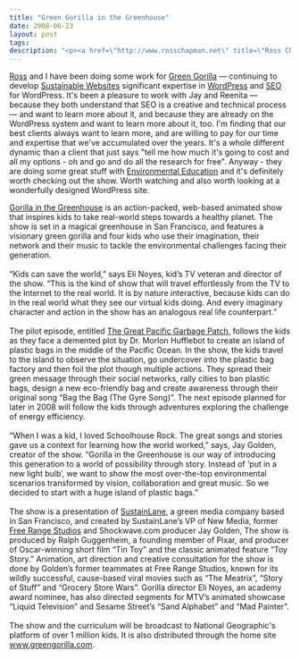 ```yaml
---
title: "Green Gorilla in the Greenhouse"
date: 2008-06-23
layout: post
tags: 
description: "<p><a href=\"http://www.rosschapman.net\" title=\"Ross Chapman\">Ross</a> and I have been doing some work for <a href=\"http://greengorilla.com\" title=\"Green Gorilla\">Green Gorilla</a> &#8212; continuing to develop <a href=\"http://www.sustainablewebsites.com\" title=\"Green Web Hosting\">Sustainable Websites</a> significant expertise in <a href=\"http://www.wordpress.org\" title=\"a blogging platform that can be used as a content management system\">WordPress</a> and <a href=\"http://ma.gnolia.com/people/ivanoats/tags/seo\" title=\"Search Engine Optimization Bookmarks\">SEO</a> for WordPress. It's been a pleasure to work with Jay and Reenita &#8212; because they both understand that SEO is a creative and technical process &#8212; and want to learn more about it, and because they are already on the WordPress system and want to learn more about it, too. I'm finding that our best clients always want to learn more, and are willing to pay for our time and expertise that we've accumulated over the years. It's a whole different dynamic than a client that just says \"tell me how much it's going to cost and all my options - oh and go and do all the research for free\". Anyway - they are doing some great stuff with <a href=\"http://www.greengorilla.com/\" title=\"Educational Environmental TV show for Kids\">Environmental Education</a> and it's definitely worth checking out the show. Worth watching and also worth looking at a wonderfully designed WordPress site.</p>"
---
```

<p><a href="http://www.rosschapman.net" title="Ross Chapman">Ross</a> and I have been doing some work for <a href="http://greengorilla.com" title="Green Gorilla">Green Gorilla</a> &#8212; continuing to develop <a href="http://www.sustainablewebsites.com" title="Green Web Hosting">Sustainable Websites</a> significant expertise in <a href="http://www.wordpress.org" title="a blogging platform that can be used as a content management system">WordPress</a> and <a href="http://ma.gnolia.com/people/ivanoats/tags/seo" title="Search Engine Optimization Bookmarks">SEO</a> for WordPress. It's been a pleasure to work with Jay and Reenita &#8212; because they both understand that SEO is a creative and technical process &#8212; and want to learn more about it, and because they are already on the WordPress system and want to learn more about it, too. I'm finding that our best clients always want to learn more, and are willing to pay for our time and expertise that we've accumulated over the years. It's a whole different dynamic than a client that just says "tell me how much it's going to cost and all my options - oh and go and do all the research for free". Anyway - they are doing some great stuff with <a href="http://www.greengorilla.com/" title="Educational Environmental TV show for Kids">Environmental Education</a> and it's definitely worth checking out the show. Worth watching and also worth looking at a wonderfully designed WordPress site.</p>
<p><a href="http://www.greengorilla.com/" title="Educational Environmental TV show for Kids">Gorilla in the Greenhouse</a> is an action-packed, web-based animated show that inspires kids to take real-world steps towards a healthy planet. The show is set in a magical greenhouse in San Francisco, and features a visionary green gorilla and four kids who use their imagination, their network and their music to tackle the environmental challenges facing their generation.<br />
<br />
&#8220;Kids can save the world,&#8221; says Eli Noyes, kid&#8217;s TV veteran and director of the show. &#8220;This is the kind of show that will travel effortlessly from the TV to the Internet to the real world. It is by nature interactive, because kids can do in the real world what they see our virtual kids doing. And every imaginary character and action in the show has an analogous real life counterpart.&#8221;<br />
<br />
The pilot episode, entitled <a href="http://www.greengorilla.com/video-post/great-pacific-garbage-patch" title="watch the episode">The Great Pacific Garbage Patch</a>, follows the kids as they face a demented plot by Dr. Morlon Hufflebot to create an island of plastic bags in the middle of the Pacific Ocean. In the show, the kids travel to the island to observe the situation, go undercover into the plastic bag factory and then foil the plot though multiple actions. They spread their green message through their social networks, rally cities to ban plastic bags, design a new eco-friendly bag and create awareness through their original song &#8220;Bag the Bag (The Gyre Song)&#8221;. The next episode planned for later in 2008 will follow the kids through adventures exploring the challenge of energy efficiency.<br />
<br />
&#8220;When I was a kid, I loved Schoolhouse Rock. The great songs and stories gave us a context for learning how the world worked,&#8221; says, Jay Golden, creator of the show. &#8220;Gorilla in the Greenhouse is our way of introducing this generation to a world of possibility through story. Instead of &#8216;put in a new light bulb&#8217;, we want to show the most over-the-top environmental scenarios transformed by vision, collaboration and great music. So we decided to start with a huge island of plastic bags.&#8221;<br />
<br />
The show is a presentation of <a href="http://www.sustainlane.com/" title="Green Living Directory">SustainLane</a>, a green media company based in San Francisco, and created by SustainLane&#8217;s VP of New Media, former <a href="http://www.freerangestudios.com/">Free Range Studios</a> and Shockwave.com producer Jay Golden, The show is produced by Ralph Guggenheim, a founding member of Pixar, and producer of Oscar-winning short film &#8220;Tin Toy&#8221; and the classic animated feature &#8220;Toy Story.&#8221; Animation, art direction and creative consultation for the show is done by Golden&#8217;s former teammates at Free Range Studios, known for its wildly successful, cause-based viral movies such as &#8220;The Meatrix&#8221;, &#8220;Story of Stuff&#8221; and &#8220;Grocery Store Wars&#8221;. Gorilla director Eli Noyes, an academy award nominee, has also directed segments for MTV&#8217;s animated showcase &#8220;Liquid Television&#8221; and Sesame Street&#8217;s &#8220;Sand Alphabet&#8221; and &#8220;Mad Painter&#8221;.<br />
<br />
The show and the curriculum will be broadcast to National Geographic's platform of over 1 million kids. It is also distributed through the home site <a href="http://www.greengorilla.com/">www.greengorilla.com</a>.<br /></p>
